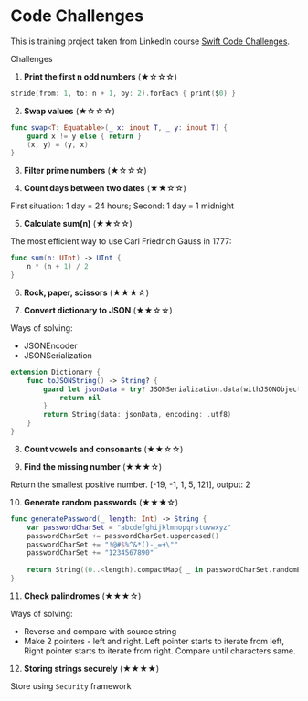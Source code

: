 # Code Challenges
This is training project taken from LinkedIn course [Swift Code Challenges](https://www.linkedin.com/learning/swift-code-challenges).

Challenges

1. **Print the first n odd numbers** (★☆☆☆)

```swift
stride(from: 1, to: n + 1, by: 2).forEach { print($0) }
```

2. **Swap values** (★☆☆☆)

```swift
func swap<T: Equatable>(_ x: inout T, _ y: inout T) {
    guard x != y else { return }
    (x, y) = (y, x)
}
```

3. **Filter prime numbers** (★☆☆☆)

4. **Count days between two dates** (★★☆☆)

First situation: 1 day = 24 hours; Second: 1 day = 1 midnight

5. **Calculate sum(n)** (★★☆☆)

The most efficient way to use Carl Friedrich Gauss in 1777:

```swift
func sum(n: UInt) -> UInt {
    n * (n + 1) / 2
}
```

6. **Rock, paper, scissors** (★★★☆)

7. **Convert dictionary to JSON** (★★☆☆)

Ways of solving:

- JSONEncoder
- JSONSerialization

 ```swift
 extension Dictionary {
     func toJSONString() -> String? {
         guard let jsonData = try? JSONSerialization.data(withJSONObject: self, options: [.prettyPrinted]) else {
             return nil
         }
         return String(data: jsonData, encoding: .utf8)
     }
 }
 ```

8. **Count vowels and consonants** (★★☆☆)

9. **Find the missing number** (★★★☆)

Return the smallest positive number. [-19, -1, 1, 5, 121], output: 2

10. **Generate random passwords** (★★★☆)

```swift
func generatePassword(_ length: Int) -> String {
    var passwordCharSet = "abcdefghijklmnopqrstuvwxyz"
    passwordCharSet += passwordCharSet.uppercased()
    passwordCharSet += "!@#$%^&*()-_=+\""
    passwordCharSet += "1234567890"
    
    return String((0..<length).compactMap{ _ in passwordCharSet.randomElement() })
}
```

11. **Check palindromes** (★★★☆)

Ways of solving:

- Reverse and compare with source string
- Make 2 pointers - left and right. Left pointer starts to iterate from left, Right pointer starts to iterate from right. Compare until characters same.

12. **Storing strings securely** (★★★★)

Store using `Security` framework
